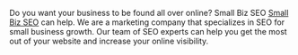Do you want your business to be found all over online? Small Biz SEO [Small Biz SEO](https://www.smallbizseo.com "Small Biz SEO") can help. We are a marketing company that specializes in SEO for small business growth. Our team of SEO experts can help you get the most out of your website and increase your online visibility.
